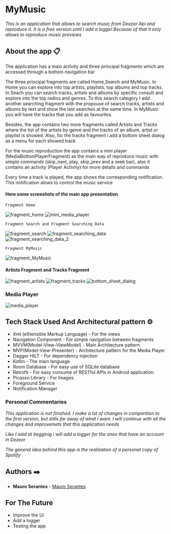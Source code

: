# MyMusic

_This is an application that allows to search music from Deezer Api and reproduce it. It is a free version until
I add a logger.Because of that it only allows to reproduce music previews_

## About the app 📋

The application has a main activity and three principal fragments which are accessed through a bottom navigation bar

The three principal fragments are called Home,Search and MyMusic.
In Home you can explore into top artists, playlists, top albums and top tracks.
In Seach you can search tracks, artists and albums by specific consult and explore
into the top radios and genres.
To this search category I add another searching fragment with the propouse of 
search tracks, artists and albums by text and show the last searches at the same time.
In MyMusic you will have the tracks that you add as favourites.

Besides, the app contains two more fragments called Artists and Tracks where the 
list of the artists by genre and the tracks of an album, artist or playlist is showed.
Also, for the tracks fragment i add a bottom sheet dialog as a menu for each showed track

For the music reproduction the app contains a mini player (MediaBottomPlayerFragment) as the 
main way of reproduce music with simple commands (skip_next, play, skip_prev and a seek bar),
also it contains an activity (Player Activity) for more details and commands

Every time a track is played, the app shows the corresponding notification.
This notification alows to control the music service

#### Here some screeshots of the main app presentation

```
Fragment Home
```
![fragment_home](https://github.com/MauroSerantes/MyMusicApp/assets/146656323/ccab6030-2019-44c3-8c67-751d5ac5658f) ![mini_media_player](https://github.com/MauroSerantes/MyMusicApp/assets/146656323/0cdd9068-79d1-48fb-93dc-fa2168d921f9)


```
Fragment Search and Fragment Searching Data
```

![fragment_search](https://github.com/MauroSerantes/MyMusicApp/assets/146656323/4b9a99af-0ac0-48f1-b31e-0eab9817ca4e) ![fragment_searching_data](https://github.com/MauroSerantes/MyMusicApp/assets/146656323/9059110f-7f16-4e1c-b2e1-8de822e32d94) ![fragment_searching_data_2](https://github.com/MauroSerantes/MyMusicApp/assets/146656323/6b73b3f3-5157-42be-ad14-cefc7d25a50b)



```
Fragment MyMusic
```
![fragment_MyMusic](https://github.com/MauroSerantes/MyMusicApp/assets/146656323/4f9f3198-2cf3-4992-88cd-ad3e601982c5)




#### Artists Fragment and Tracks Fragment

![fragment_artists](https://github.com/MauroSerantes/MyMusicApp/assets/146656323/d4712339-a476-4fc0-85d4-aa8a08f5bbb4) ![fragment_tracks](https://github.com/MauroSerantes/MyMusicApp/assets/146656323/955e2ee8-ee0b-4650-aee8-53f01020b2f5) ![bottom_sheet_dialog](https://github.com/MauroSerantes/MyMusicApp/assets/146656323/67f7f154-1de5-4e8b-a075-eb03b6e643e0)


### Media Player
![media_player](https://github.com/MauroSerantes/MyMusicApp/assets/146656323/8b277431-1924-4a3f-97f6-e33d38963894)



## Tech Stack Used And Architectural pattern ⚙️
* Xml (eXtensible Markup Language) - For the views
* Navigation Component - For simple navigation between fragments
* MVVM(Model-View-ViewModel) - Main Architecture pattern
* MVP(Model-View-Presenter) - Architecture pattern for the Media Player
* Dagger HILT - For dependency injection
* Kotlin - The main language
* Room Database - For easy use of SQLite database
* Retrofit - For easy consume of RESTful APIs in Android application.
* Picasso Library - For Images
* Foreground Service
* Notification Manager


### Personal Commentaries
_This application is not finished. I make a lot of changes in comparition to the first version, but stills far away of what i want.
I will continue with all the changes and improvemets that this application needs_ 

_Like I said at begginig i will add a logger for the ones that have an account in Dezeer_

_The general idea behind this app is the realization of a personal copy of Spotify_

## Authors ✒️

* **Mauro Serantes** - [Mauro Serantes](https://github.com/MauroSerantes)

## For The Future

* Improve the Ui
* Add a logger
* Testing the app

